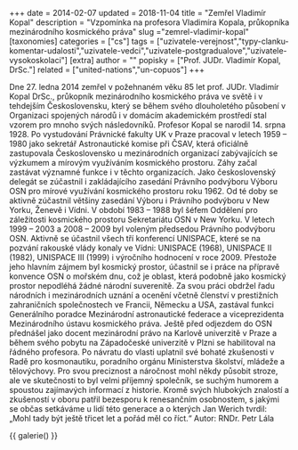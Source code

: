 +++
date = 2014-02-07
updated = 2018-11-04
title = "Zemřel Vladimír Kopal"
description = "Vzpomínka na profesora Vladimíra Kopala, průkopníka mezinárodního kosmického práva"
slug ="zemrel-vladimir-kopal"
[taxonomies]
categories = ["cs"]
tags = ["uzivatele-verejnost","typy-clanku-komentar-udalosti","uzivatele-vedci","uzivatele-postgradualove","uzivatele-vysokoskolaci"]
[extra]
author = ""
popisky = ["Prof. JUDr. Vladimír Kopal, DrSc."]
related = ["united-nations","un-copuos"]
+++

Dne 27. ledna 2014 zemřel v požehnaném věku 85 let prof. JUDr. Vladimír Kopal DrSc., průkopník mezinárodního kosmického práva ve světě i v tehdejším Československu, který se během svého dlouholetého působení v Organizaci spojených národů i v domácím akademickém prostředí stal vzorem pro mnoho svých následovníků. Profesor Kopal se narodil 14. srpna 1928. Po vystudování Právnické fakulty UK v Praze pracoval v letech 1959 – 1980 jako sekretář Astronautické komise při ČSAV, která oficiálně zastupovala Československo u mezinárodních organizací zabývajících se výzkumem a mírovým využíváním kosmického prostoru. Záhy začal zastávat významné funkce i v těchto organizacích. Jako československý delegát se zúčastnil i zakládajícího zasedání Právního podvýboru Výboru OSN pro mírové využívání kosmického prostoru roku 1962. Od té doby se aktivně zúčastnil většiny zasedání Výboru i Právního podvýboru v New Yorku, Ženevě i Vídni. V období 1983 – 1988 byl šéfem Oddělení pro záležitosti kosmického prostoru Sekretariátu OSN v New Yorku. V letech 1999 – 2003 a 2008 – 2009 byl voleným předsedou Právního podvýboru OSN. Aktivně se účastnil všech tří konferencí UNISPACE, které se na pozvání rakouské vlády konaly ve Vídni: UNISPACE (1968), UNISPACE II (1982), UNISPACE III (1999) i výročního hodnocení v roce 2009. Přestože jeho hlavním zájmem byl kosmický prostor, účastnil se i práce na přípravě konvence OSN o mořském dnu, což je oblast, která podobně jako kosmický prostor nepodléhá žádné národní suverenitě. Za svou práci obdržel řadu národních i mezinárodních uznání a ocenění včetně členství v prestižních zahraničních společnostech ve Francii, Německu a USA, zastával funkci Generálního poradce Mezinárodní astronautické federace a viceprezidenta Mezinárodního ústavu kosmického práva. Ještě před odjezdem do OSN přednášel jako docent mezinárodní právo na Karlově univerzitě v Praze a během svého pobytu na Západočeské univerzitě v Plzni se habilitoval na řádného profesora. Po návratu do vlasti uplatnil své bohaté zkušenosti v Radě pro kosmonautiku, poradního orgánu Ministerstva školství, mládeže a tělovýchovy. Pro svou preciznost a náročnost mohl někdy působit stroze, ale ve skutečnosti to byl velmi příjemný společník, se suchým humorem a spoustou zajímavých informací z historie. Kromě svých hlubokých znalostí a zkušeností v oboru patřil bezesporu k renesančním osobnostem, s jakými se občas setkáváme u lidí této generace a o kterých Jan Werich tvrdil: „Mohl tady být ještě třicet let a pořád měl co říct.“ Autor: RNDr. Petr Lála

{{ galerie() }}
